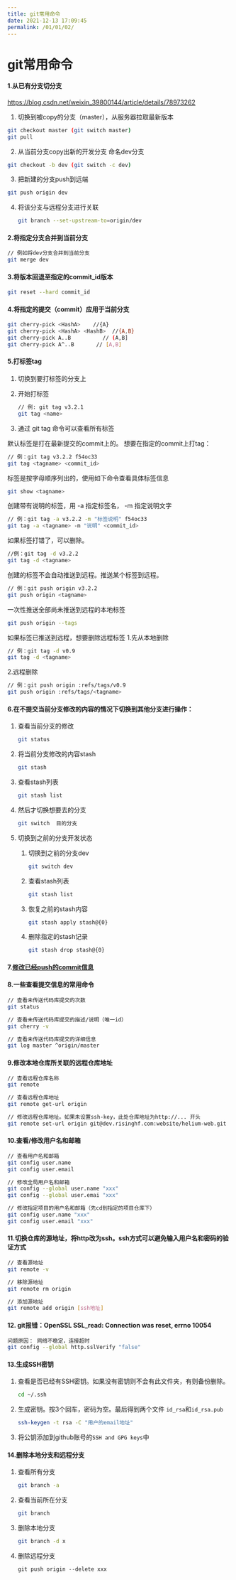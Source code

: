 ```yaml
---
title: git常用命令
date: 2021-12-13 17:09:45
permalink: /01/01/02/
---
```

# git常用命令

#### 1.从已有分支切分支

https://blog.csdn.net/weixin_39800144/article/details/78973262

1. 切换到被copy的分支（master），从服务器拉取最新版本

  ```bash
  git checkout master (git switch master)
  git pull
  ```

2. 从当前分支copy出新的开发分支 命名dev分支

  ```bash
  git checkout -b dev (git switch -c dev)
  ```

3. 把新建的分支push到远端

  ```bash
  git push origin dev
  ```

4. 将该分支与远程分支进行关联

   ```bash
   git branch --set-upstream-to=origin/dev
   ```

#### 2.将指定分支合并到当前分支

```bash
// 例如将dev分支合并到当前分支
git merge dev
```

#### 3.将版本回退至指定的commit_id版本

```bash
git reset --hard commit_id
```

#### 4.将指定的提交（commit）应用于当前分支

```bash
git cherry-pick <HashA>    //{A}
git cherry-pick <HashA> <HashB>  //{A,B}
git cherry-pick A..B          // (A,B]
git cherry-pick A^..B       // [A,B]
```

#### 5.打标签tag

1. 切换到要打标签的分支上

2. 开始打标签

   ```bash
   // 例: git tag v3.2.1
   git tag <name>
   ```

3. 通过 git tag 命令可以查看所有标签

默认标签是打在最新提交的commit上的。
想要在指定的commit上打tag： 

```bash
// 例：git tag v3.2.2 f54oc33
git tag <tagname> <commit_id>
```

标签是按字母顺序列出的，使用如下命令查看具体标签信息

```bash
git show <tagname>
```

创建带有说明的标签，用 -a 指定标签名， -m 指定说明文字

```bash
// 例：git tag -a v3.2.2 -m "标签说明" f54oc33
git tag -a <tagname> -m "说明" <commit_id>
```

如果标签打错了，可以删除。

```bash
//例：git tag -d v3.2.2
git tag -d <tagname>
```

创建的标签不会自动推送到远程。推送某个标签到远程。

```bash
// 例：git push origin v3.2.2
git push origin <tagname>
```

一次性推送全部尚未推送到远程的本地标签

```bash
git push origin --tags
```

如果标签已推送到远程，想要删除远程标签
1.先从本地删除

```bash
// 例：git tag -d v0.9
git tag -d <tagname>
```

2.远程删除

```bash
// 例：git push origin :refs/tags/v0.9
git push origin :refs/tags/<tagname>
```



#### 6.在不提交当前分支修改的内容的情况下切换到其他分支进行操作：

1. 查看当前分支的修改

   ```bash
   git status
   ```

2. 将当前分支修改的内容stash

   ```bash
   git stash
   ```

3. 查看stash列表

   ```bash
   git stash list
   ```

4. 然后才切换想要去的分支

   ```bash
   git switch  目的分支
   ```

5. 切换到之前的分支开发状态

   1. 切换到之前的分支dev

      ```bash
      git switch dev
      ```

   2. 查看stash列表

      ```bash
      git stash list
      ```

   3. 恢复之前的stash内容

      ```bash
      git stash apply stash@{0}
      ```

   4. 删除指定的stash记录

      ```bash
      git stash drop stash@{0}
      ```

#### 7.[修改已经push的commit信息](https://www.jianshu.com/p/ec45ce13289f)

#### 8.一些查看提交信息的常用命令

```bash
// 查看未传送代码库提交的次数
git status

// 查看未传送代码库提交的描述/说明（唯一id）
git cherry -v

// 查看未传送代码库提交的详细信息
git log master ^origin/master
```

#### 9.修改本地仓库所关联的远程仓库地址

```bash
// 查看远程仓库名称
git remote

// 查看远程仓库地址
git remote get-url origin

// 修改远程仓库地址。如果未设置ssh-key，此处仓库地址为http://... 开头
git remote set-url origin git@dev.risinghf.com:website/helium-web.git
```

#### 10.查看/修改用户名和邮箱

```bash
// 查看用户名和邮箱
git config user.name
git config user.email

// 修改全局用户名和邮箱
git config --global user.name "xxx"
git config --global user.emai "xxx"

// 修改指定项目的用户名和邮箱（先cd到指定的项目仓库下）
git config user.name "xxx"
git config user.email "xxx"
```

#### 11.切换仓库的源地址，将http改为ssh。ssh方式可以避免输入用户名和密码的验证方式

```bash
// 查看源地址
git remote -v

// 移除源地址
git remote rm origin

// 添加源地址
git remote add origin [ssh地址]
```

#### 12. git报错：OpenSSL SSL_read: Connection was reset, errno 10054

```bash
问题原因： 网络不稳定，连接超时
git config --global http.sslVerify "false"
```

#### 13.生成SSH密钥

1. 查看是否已经有SSH密钥。如果没有密钥则不会有此文件夹，有则备份删除。

   ```bash
   cd ~/.ssh
   ```

2. 生成密钥。按3个回车，密码为空。最后得到两个文件 `id_rsa`和`id_rsa.pub`

   ```bash
   ssh-keygen -t rsa -C "用户的email地址"
   ```

3. 将公钥添加到github账号的`SSH and GPG keys`中

#### 14.删除本地分支和远程分支

1. 查看所有分支

   ~~~bash
   git branch -a
   ~~~

2. 查看当前所在分支

   ~~~bash
   git branch
   ~~~

3. 删除本地分支

   ~~~bash
   git branch -d x
   ~~~

4. 删除远程分支

   ~~~
   git push origin --delete xxx
   ~~~

   
